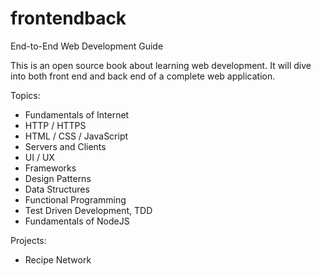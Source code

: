 # frontendback
End-to-End Web Development Guide

This is an open source book about learning web development. It will dive into both front end and back end of a complete web application.

Topics:
- Fundamentals of Internet
- HTTP / HTTPS
- HTML / CSS / JavaScript
- Servers and Clients
- UI / UX
- Frameworks
- Design Patterns
- Data Structures
- Functional Programming
- Test Driven Development, TDD
- Fundamentals of NodeJS

Projects:
- Recipe Network
